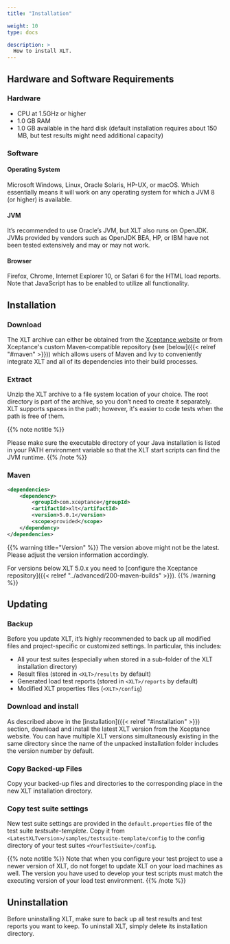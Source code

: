 ```yaml
---
title: "Installation"

weight: 10
type: docs

description: >
  How to install XLT.
---
```


## Hardware and Software Requirements

### Hardware

-   CPU at 1.5GHz or higher
-   1.0 GB RAM
-   1.0 GB available in the hard disk (default installation requires
    about 150 MB, but test results might need additional capacity)

### Software
#### Operating System 
Microsoft Windows, Linux, Oracle Solaris, HP-UX, or macOS. Which essentially means it will work on any operating system for which a JVM 8 (or higher) is available.
#### JVM 
It’s recommended to use Oracle’s JVM, but XLT also runs on OpenJDK. JVMs provided by vendors such as OpenJDK BEA, HP, or IBM have not been tested extensively and may or may not work.
#### Browser 
Firefox, Chrome, Internet Explorer 10, or Safari 6 for the HTML load reports. Note that JavaScript has to be enabled to utilize all functionality.

## Installation

### Download
The XLT archive can either be obtained from the <a href="https://www.xceptance.com/en/xlt/download.html" target="_blank">Xceptance website</a> or from Xceptance's custom Maven-compatible repository (see [below]({{< relref "#maven" >}})) which allows users of Maven and Ivy to conveniently integrate XLT and all of its dependencies into their build processes.

### Extract
Unzip the XLT archive to a file system location of your choice. The root directory is part of the archive, so you don’t need to create it separately. XLT supports spaces in the path; however, it's easier to code tests when the path is free of them.

{{% note notitle %}}

Please make sure the executable directory of your Java installation is listed in your PATH environment variable so that the XLT start scripts can find the JVM runtime.
{{% /note %}}


### Maven

```xml
<dependencies>
    <dependency>
        <groupId>com.xceptance</groupId>
        <artifactId>xlt</artifactId>
        <version>5.0.1</version>
        <scope>provided</scope>
    </dependency>
</dependencies>
```
{{% warning title="Version" %}}
The version above might not be the latest. Please adjust the version information accordingly.

For versions below XLT 5.0.x you need to [configure the Xceptance repository]({{< relref "../advanced/200-maven-builds" >}}).
{{% /warning %}}

## Updating

### Backup
Before you update XLT, it’s highly recommended to back up all modified files and project-specific or customized settings. In particular, this includes:

* All your test suites (especially when stored in a sub-folder of the XLT installation directory)
* Result files (stored in `<XLT>/results` by default)
* Generated load test reports (stored in `<XLT>/reports` by default)
* Modified XLT properties files (`<XLT>/config`)

### Download and install
As described above in the [installation]({{< relref "#installation" >}}) section, download and install the latest XLT version from the Xceptance website. You can have multiple XLT versions simultaneously existing in the same directory since the name of the unpacked installation folder includes the version number by default.

### Copy Backed-up Files
Copy your backed-up files and directories to the corresponding place in the new XLT installation directory.

### Copy test suite settings
New test suite settings are provided in the `default.properties` file of the test suite *testsuite-template*. Copy it from `<LatestXLTversion>/samples/testsuite-template/config` to the config directory of your test suites `<YourTestSuite>/config`.

{{% note notitle %}}
Note that when you configure your test project to use a newer version of XLT, do not forget to update XLT on your load machines as well. The version you have used to develop your test scripts must match the executing version of your load test environment.
{{% /note %}}

## Uninstallation
Before uninstalling XLT, make sure to back up all test results and test reports you want to keep. To uninstall XLT, simply delete its installation directory.
